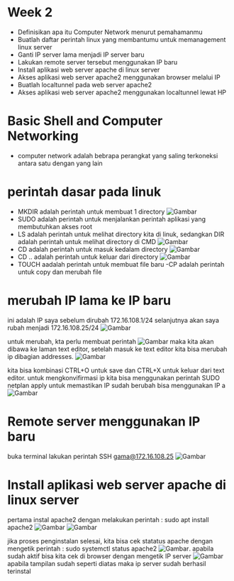 # Week 2
 - Definisikan apa itu Computer Network menurut pemahamanmu
 - Buatlah daftar perintah linux yang membantumu untuk memanagement linux server
 - Ganti IP server lama menjadi IP server baru
 - Lakukan remote server tersebut menggunakan IP baru
 - Install aplikasi web server apache di linux server
 - Akses aplikasi web server apache2 menggunakan browser melalui IP
 - Buatlah localtunnel pada web server apache2
 - Akses aplikasi web server apache2 menggunakan localtunnel lewat HP

# Basic Shell and Computer Networking
- computer network adalah bebrapa perangkat yang saling terkoneksi antara satu dengan yang lain
# perintah dasar pada linuk
-  MKDIR adalah perintah untuk membuat 1 directory
![Gambar](assets/Screenshot%20(293).png)
- SUDO adalah perintah untuk menjalankan perintah aplikasi yang membutuhkan akses root
- LS adalah perintah untuk melihat directory kita di linuk, sedangkan DIR adalah perintah untuk melihat directory di CMD 
 ![Gambar](assets/Screenshot%20(294).png)
 - CD adalah perintah untuk masuk kedalam directory 
![Gambar](assets/Screenshot%20(295).png)
- CD .. adalah perintah untuk keluar dari directory
![Gambar](assets/Screenshot%20(296).png)
- TOUCH aadalah perintah untuk membuat file baru 
-CP adalah perintah untuk copy dan merubah file
# merubah IP lama ke IP baru
ini adalah IP saya sebelum dirubah 172.16.108.1/24 selanjutnya akan saya rubah menjadi 172.16.108.25/24
![Gambar](assets/Screenshot%20(1).jpeg)

untuk merubah, kta perlu membuat perintah 
![Gambar](assets/photo1654230166.jpeg)
maka kita akan dibawa ke laman text editor, setelah masuk ke text editor kita bisa merubah ip dibagian addresses. 
![Gambar](assets/photo1654158778.jpeg)

kita bisa kombinasi CTRL+O untuk save dan CTRL+X untuk keluar dari text editor.
untuk mengkonvifirmasi ip kita bisa menggunakan perintah 
SUDO netplan apply
untuk memastikan IP sudah berubah bisa menggunakan 
IP a
![Gambar](assets/photo1654160841.jpeg)

# Remote server menggunakan IP baru
buka terminal lakukan perintah 
SSH gama@172.16.108.25
![Gambar](assets/photo1654161161.jpeg)

# Install aplikasi web server apache di linux server

pertama instal apache2 dengan melakukan perintah :
sudo apt install apache2
![Gambar](assets/photo1654162978.jpeg)
![Gambar](assets/photo1654163044.jpeg)

jika proses penginstalan selesai, kita bisa cek statatus apache dengan mengetik perintah
: sudo systemctl status apache2
![Gambar](assets/photo1654165081.jpeg).
apabila sudah aktif bisa kita cek di browser dengan mengetik IP server 
![Gambar](assets/photo1654165645.jpeg)
apabila tampilan sudah seperti diatas maka ip server sudah berhasil terinstal

